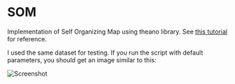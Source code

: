 SOM
===
Implementation of Self Organizing Map using theano library. See [this tutorial](http://www.ai-junkie.com/ann/som/som1.html) for reference.

I used the same dataset for testing. If you run the script with default parameters, you should get an image similar to this:

![Screenshot](http://i.imgur.com/PTeBlLp.png)
